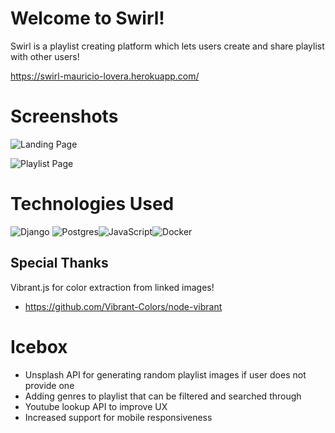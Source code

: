 # Welcome to Swirl!

Swirl is a playlist creating platform which lets users create and share playlist with other users!

https://swirl-mauricio-lovera.herokuapp.com/

# Screenshots

![Landing Page](https://i.imgur.com/A2BFCTw.png)

![Playlist Page](https://i.imgur.com/1qBsKeE.png)

# Technologies Used

![Django](https://img.shields.io/badge/django-%23092E20.svg?style=for-the-badge&logo=django&logoColor=white) ![Postgres](https://img.shields.io/badge/postgres-%23316192.svg?style=for-the-badge&logo=postgresql&logoColor=white)![JavaScript](https://img.shields.io/badge/javascript-%23323330.svg?style=for-the-badge&logo=javascript&logoColor=%23F7DF1E)![Docker](https://img.shields.io/badge/docker-%230db7ed.svg?style=for-the-badge&logo=docker&logoColor=white)

## Special Thanks

Vibrant.js for color extraction from linked images! 

- https://github.com/Vibrant-Colors/node-vibrant

# Icebox

- Unsplash API for generating random playlist images if user does not provide one
- Adding genres to playlist that can be filtered and searched through
- Youtube lookup API to improve UX
- Increased support for mobile responsiveness
